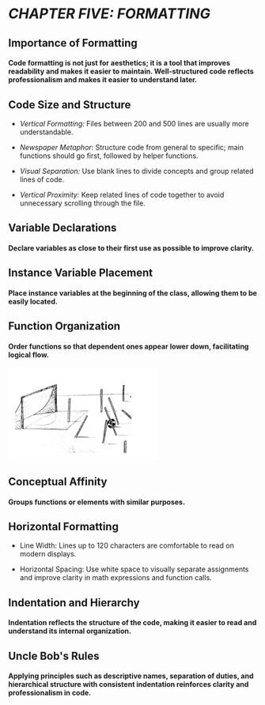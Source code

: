 
# *CHAPTER FIVE: FORMATTING*

## Importance of Formatting

#### Code formatting is not just for aesthetics; it is a tool that improves readability and makes it easier to maintain. Well-structured code reflects professionalism and makes it easier to understand later.

## Code Size and Structure

- *Vertical Formatting:* Files between 200 and 500 lines are usually more understandable.

- *Newspaper Metaphor:* Structure code from general to specific; main functions should go first, followed by helper functions.

- *Visual Separation:* Use blank lines to divide concepts and group related lines of code.

- *Vertical Proximity:* Keep related lines of code together to avoid unnecessary scrolling through the file.

## Variable Declarations

#### Declare variables as close to their first use as possible to improve clarity.

## Instance Variable Placement

#### Place instance variables at the beginning of the class, allowing them to be easily located.

## Function Organization

#### Order functions so that dependent ones appear lower down, facilitating logical flow.

![clean_code8.png](Imagenes%2Fclean_code8.png)

## Conceptual Affinity

#### Groups functions or elements with similar purposes.

## Horizontal Formatting

- Line Width: Lines up to 120 characters are comfortable to read on modern displays.

- Horizontal Spacing: Use white space to visually separate assignments and improve clarity in math expressions and function calls.

## Indentation and Hierarchy

#### Indentation reflects the structure of the code, making it easier to read and understand its internal organization.

## Uncle Bob's Rules

#### Applying principles such as descriptive names, separation of duties, and hierarchical structure with consistent indentation reinforces clarity and professionalism in code.
